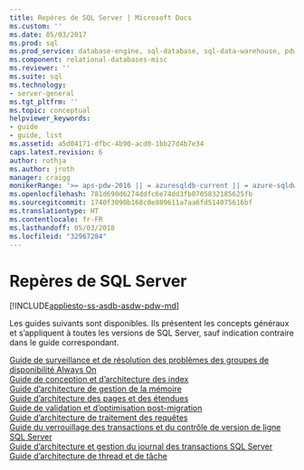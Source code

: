 ```yaml
---
title: Repères de SQL Server | Microsoft Docs
ms.custom: ''
ms.date: 05/03/2017
ms.prod: sql
ms.prod_service: database-engine, sql-database, sql-data-warehouse, pdw
ms.component: relational-databases-misc
ms.reviewer: ''
ms.suite: sql
ms.technology:
- server-general
ms.tgt_pltfrm: ''
ms.topic: conceptual
helpviewer_keywords:
- guide
- guide, list
ms.assetid: a5d04171-dfbc-4b90-acd0-1bb27d4b7e34
caps.latest.revision: 6
author: rothja
ms.author: jroth
manager: craigg
monikerRange: '>= aps-pdw-2016 || = azuresqldb-current || = azure-sqldw-latest || >= sql-server-2016 || = sqlallproducts-allversions'
ms.openlocfilehash: 781d690d6274ddfc6e74dd3fb0705832185625fb
ms.sourcegitcommit: 1740f3090b168c0e809611a7aa6fd514075616bf
ms.translationtype: HT
ms.contentlocale: fr-FR
ms.lasthandoff: 05/03/2018
ms.locfileid: "32967284"
---
```

# <a name="sql-server-guides"></a>Repères de SQL Server
[!INCLUDE[appliesto-ss-asdb-asdw-pdw-md](../includes/appliesto-ss-asdb-asdw-pdw-md.md)]

Les guides suivants sont disponibles. Ils présentent les concepts généraux et s’appliquent à toutes les versions de SQL Server, sauf indication contraire dans le guide correspondant. 

[Guide de surveillance et de résolution des problèmes des groupes de disponibilité Always On](http://msdn.microsoft.com/library/dn135328)  
[Guide de conception et d’architecture des index](../relational-databases/sql-server-index-design-guide.md)  
[Guide d’architecture de gestion de la mémoire](../relational-databases/memory-management-architecture-guide.md)  
[Guide d’architecture des pages et des étendues](../relational-databases/pages-and-extents-architecture-guide.md)  
[Guide de validation et d’optimisation post-migration](../relational-databases/post-migration-validation-and-optimization-guide.md)  
[Guide d’architecture de traitement des requêtes](../relational-databases/query-processing-architecture-guide.md)  
[Guide du verrouillage des transactions et du contrôle de version de ligne SQL Server](../relational-databases/sql-server-transaction-locking-and-row-versioning-guide.md)  
[Guide d’architecture et gestion du journal des transactions SQL Server](../relational-databases/sql-server-transaction-log-architecture-and-management-guide.md)  
[Guide d’architecture de thread et de tâche](../relational-databases/thread-and-task-architecture-guide.md)

